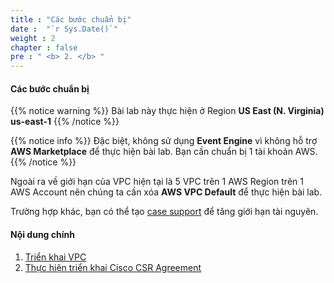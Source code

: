 ```yaml
---
title : "Các bước chuẩn bị"
date :  "`r Sys.Date()`" 
weight : 2
chapter : false
pre : " <b> 2. </b> "
---
```


#### Các bước chuẩn bị

{{% notice warning %}}
 Bài lab này thực hiện ở Region **US East (N. Virginia) us-east-1**
{{% /notice %}}


{{% notice info %}}
Đặc biệt, không sử dụng **Event Engine** vì không hỗ trợ **AWS Marketplace** để thực hiện bài lab. Bạn cần chuẩn bị 1 tài khoản AWS.
{{% /notice %}}


Ngoài ra về giới hạn của VPC hiện tại là 5 VPC trên 1 AWS Region trên 1 AWS Account nên chúng ta cần xóa **AWS VPC Default** để thực hiện bài lab. 

Trường hợp khác, bạn có thể tạo [case support](https://console.aws.amazon.com/support/cases#/create) để tăng giới hạn tài nguyên. 

#### Nội dung chính

1. [Triển khai VPC](2.1-vpcdeployment/)
2. [Thực hiện triển khai Cisco CSR Agreement](2.2-ciscocsr/)
